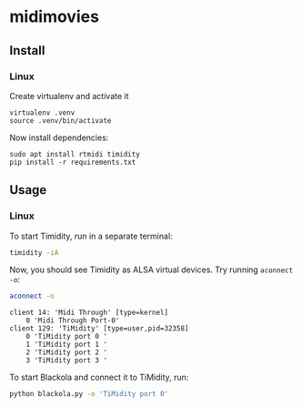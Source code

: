 # midimovies

## Install

### Linux

Create virtualenv and activate it

```
virtualenv .venv
source .venv/bin/activate
```

Now install dependencies:

```
sudo apt install rtmidi timidity
pip install -r requirements.txt
```

## Usage

### Linux

To start Timidity, run in a separate terminal:

```bash
timidity -iA
```

Now, you should see Timidity as ALSA virtual devices. Try running `aconnect
-o`:

```bash
aconnect -o
```

```
client 14: 'Midi Through' [type=kernel]
    0 'Midi Through Port-0'
client 129: 'TiMidity' [type=user,pid=32358]
    0 'TiMidity port 0 '
    1 'TiMidity port 1 '
    2 'TiMidity port 2 '
    3 'TiMidity port 3 '
```

To start Blackola and connect it to TiMidity, run:

```bash
python blackola.py -o 'TiMidity port 0'
```
